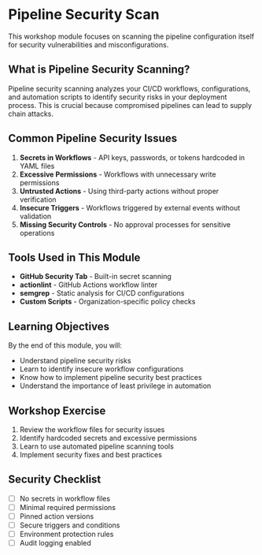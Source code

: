 # Pipeline Security Scan

This workshop module focuses on scanning the pipeline configuration itself for security vulnerabilities and misconfigurations.

## What is Pipeline Security Scanning?

Pipeline security scanning analyzes your CI/CD workflows, configurations, and automation scripts to identify security risks in your deployment process. This is crucial because compromised pipelines can lead to supply chain attacks.

## Common Pipeline Security Issues

1. **Secrets in Workflows** - API keys, passwords, or tokens hardcoded in YAML files
2. **Excessive Permissions** - Workflows with unnecessary write permissions
3. **Untrusted Actions** - Using third-party actions without proper verification
4. **Insecure Triggers** - Workflows triggered by external events without validation
5. **Missing Security Controls** - No approval processes for sensitive operations

## Tools Used in This Module

- **GitHub Security Tab** - Built-in secret scanning
- **actionlint** - GitHub Actions workflow linter
- **semgrep** - Static analysis for CI/CD configurations
- **Custom Scripts** - Organization-specific policy checks

## Learning Objectives

By the end of this module, you will:
- Understand pipeline security risks
- Learn to identify insecure workflow configurations
- Know how to implement pipeline security best practices
- Understand the importance of least privilege in automation

## Workshop Exercise

1. Review the workflow files for security issues
2. Identify hardcoded secrets and excessive permissions
3. Learn to use automated pipeline scanning tools
4. Implement security fixes and best practices

## Security Checklist

- [ ] No secrets in workflow files
- [ ] Minimal required permissions
- [ ] Pinned action versions
- [ ] Secure triggers and conditions
- [ ] Environment protection rules
- [ ] Audit logging enabled
